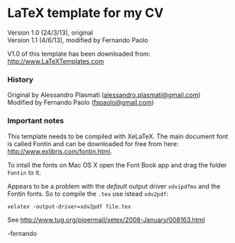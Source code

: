 # LaTeX template for my CV

Version 1.0 (24/3/13), original  
Version 1.1 (4/6/13), modified by Fernando Paolo

V1.0 of this template has been downloaded from: http://www.LaTeXTemplates.com

### History

Original by Alessandro Plasmati (alessandro.plasmati@gmail.com)  
Modified by Fernando Paolo (fspaolo@gmail.com)

### Important notes

This template needs to be compiled with XeLaTeX.
The main document font is called Fontin and can be downloaded for 
free from here: http://www.exljbris.com/fontin.html.

To intall the fonts on Mac OS X open the Font Book app and drag 
the folder `Fontin` to it.

Appears to be a problem with the *default* output driver `xdvipdfmx` 
and the Fontin fonts. So to compile the `.tex` use istead `xdv2pdf`:

    xelatex -output-driver=xdv2pdf file.tex

See http://www.tug.org/pipermail/xetex/2008-January/008163.html


-fernando
